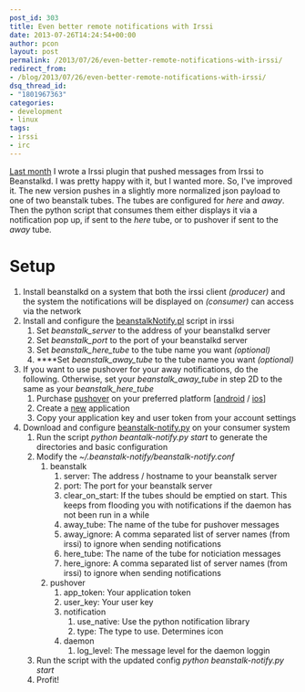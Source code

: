 ```yaml
---
post_id: 303
title: Even better remote notifications with Irssi
date: 2013-07-26T14:24:54+00:00
author: pcon
layout: post
permalink: /2013/07/26/even-better-remote-notifications-with-irssi/
redirect_from:
- /blog/2013/07/26/even-better-remote-notifications-with-irssi/
dsq_thread_id:
- "1801967363"
categories:
- development
- linux
tags:
- irssi
- irc
---
```

[Last month](/2013/06/28/better-remote-notifications-with-irssi/ "Better remote notifications with irssi") I wrote a Irssi plugin that pushed messages from Irssi to Beanstalkd.  I was pretty happy with it, but I wanted more.  So, I've improved it.  The new version pushes in a slightly more normalized json payload to one of two beanstalk tubes.  The tubes are configured for _here_ and _away_. Then the python script that consumes them either displays it via a notification pop up, if sent to the _here_ tube, or to pushover if sent to the _away_ tube.

# Setup

1. Install beanstalkd on a system that both the irssi client <em>(producer)</em> and the system the notifications will be displayed on <em>(consumer)</em> can access via the network
2. Install and configure the [beanstalkNotify.pl](https://github.com/pcon/irssi/blob/master/beanstalkNotify/beanstalkNotify.pl) script in irssi
    1. Set _beanstalk_server_ to the address of your beanstalkd server
    2. Set _beanstalk_port_ to the port of your beanstalkd server
    3. Set _beanstalk\_here\_tube_ to the tube name you want _(optional)_
    4. ****Set _beanstalk\_away\_tube_ to the tube name you want _(optional)_
3. If you want to use pushover for your away notifications, do the following.  Otherwise, set your _beanstalk\_away\_tube_ in step 2D to the same as your _beanstalk\_here\_tube_
    1. Purchase [pushover](https://pushover.net) on your preferred platform [[android](https://play.google.com/store/apps/details?id=net.superblock.pushover) / [ios](https://itunes.apple.com/us/app/pushover-notifications/id506088175?ls=1&mt=8)]
    2. Create a [new](https://pushover.net/apps/build) application
    3. Copy your application key and user token from your account settings
4. Download and configure [beanstalk-notify.py](https://github.com/pcon/irssi/blob/master/beanstalkNotify/beanstalk-notify.py) on your consumer system
    1. Run the script _python beantalk-notify.py start_ to generate the directories and basic configuration
    2. Modify the _~/.beanstalk-notify/beanstalk-notify.conf_
        1. beanstalk
            1. server: The address / hostname to your beanstalk server
            2. port: The port for your beanstalk server
            3. clear\_on\_start: If the tubes should be emptied on start. This keeps from flooding you with notifications if the daemon has not been run in a while
            4. away_tube: The name of the tube for pushover messages
            5. away_ignore: A comma separated list of server names (from irssi) to ignore when sending notifications
            6. here_tube: The name of the tube for noticiation messages
            7. here_ignore: A comma separated list of server names (from irssi) to ignore when sending notifications
        2. pushover
            1. app_token: Your application token
            2. user_key: Your user key
            3. notification
                1. use_native: Use the python notification library
                2. type: The type to use. Determines icon
            4. daemon
                1. log_level: The message level for the daemon loggin
    3. Run the script with the updated config _python beanstalk-notify.py start_
    4. Profit!